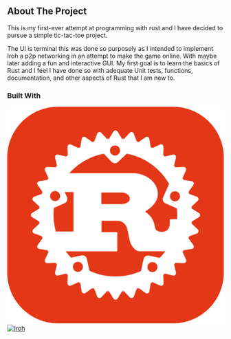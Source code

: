 <!-- ABOUT THE PROJECT -->
## About The Project
This is my first-ever attempt at programming with rust and I have decided to pursue a simple tic-tac-toe project. 

The UI is terminal this was done so purposely as I intended to implement Iroh a p2p networking in an attempt to make the game online. With maybe 
later adding a fun and interactive GUI. My first goal is to learn the basics of Rust and I feel I have done so with adequate Unit tests, functions,
documentation, and other aspects of Rust that I am new to. 

### Built With
[![Rust][rust-lang.org]][Rust-url]
[![Iroh][Iroh.rs]][Iroh-url]





<!-- MARKDOWN LINKS & IMAGES -->
<!-- https://www.markdownguide.org/basic-syntax/#reference-style-links -->
[rust-lang.org]: https://github.com/tandpfun/skill-icons/blob/main/icons/Rust.svg
[Rust-url]: https://www.rust-lang.org/
[Iroh.rs]: https://www.iroh.computer/img/logo/iroh-wordmark-purple.svg
[Iroh-url]: https://www.iroh.computer/
